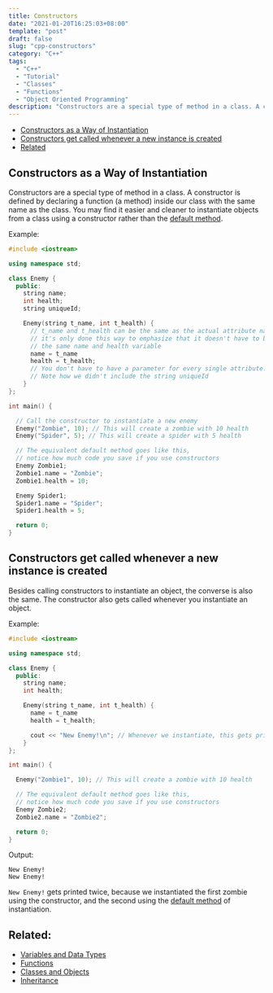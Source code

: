 ```yaml
---
title: Constructors 
date: "2021-01-20T16:25:03+08:00"
template: "post"
draft: false 
slug: "cpp-constructors"
category: "C++"
tags:
  - "C++"
  - "Tutorial"
  - "Classes"
  - "Functions"
  - "Object Oriented Programming"
description: "Constructors are a special type of method in a class. A constructor is defined by declaring a function (a method) inside our class with the same name as the class"
---
```


- [Constructors as a Way of Instantiation](#constructors-as-a-way-of-instatiation)
- [Constructors get called whenever a new instance is created](#constructors-get-called-whenever-a-new-instance-is-created)
- [Related](#related)

## Constructors as a Way of Instantiation

Constructors are a special type of method in a class. A constructor is defined by declaring a function (a method) inside our class with the same name as the class. You may find it easier and cleaner to instantiate objects from a class using a constructor rather than the [default method](/posts/cpp-classes-and-objects#syntax).

Example:

```cpp
#include <iostream>

using namespace std;

class Enemy {
  public:
    string name;
    int health;
    string uniqueId;

    Enemy(string t_name, int t_health) {
      // t_name and t_health can be the same as the actual attribute name
      // it's only done this way to emphasize that it doesn't have to be
      // the same name and health variable
      name = t_name
      health = t_health;
      // You don't have to have a parameter for every single attribute.
      // Note how we didn't include the string uniqueId
    }
};

int main() {

  // Call the constructor to instantiate a new enemy
  Enemy("Zombie", 10); // This will create a zombie with 10 health
  Enemy("Spider", 5); // This will create a spider with 5 health

  // The equivalent default method goes like this,   
  // notice how much code you save if you use constructors
  Enemy Zombie1;
  Zombie1.name = "Zombie";
  Zombie1.health = 10;

  Enemy Spider1;
  Spider1.name = "Spider";
  Spider1.health = 5;

  return 0;
}
```

## Constructors get called whenever a new instance is created

Besides calling constructors to instantiate an object, the converse is also the same. The constructor also gets called whenever you instantiate an object.

Example:

```cpp
#include <iostream>

using namespace std;

class Enemy {
  public:
    string name;
    int health;

    Enemy(string t_name, int t_health) {
      name = t_name
      health = t_health;

      cout << "New Enemy!\n"; // Whenever we instantiate, this gets printed
    }
};

int main() {

  Enemy("Zombie1", 10); // This will create a zombie with 10 health

  // The equivalent default method goes like this,   
  // notice how much code you save if you use constructors
  Enemy Zombie2;
  Zombie2.name = "Zombie2";

  return 0;
}
```

Output:

```
New Enemy!
New Enemy!
```

`New Enemy!` gets printed twice, because we instantiated the first zombie using the constructor, and the second using the [default method](/posts/cpp-classes-and-objects#syntax) of instantiation.

## Related:

- [Variables and Data Types](/posts/cpp-variables)
- [Functions](/posts/cpp-functions)
- [Classes and Objects](/posts/cpp-classes-and-objects)
- [Inheritance](/posts/cpp-inheritance)
